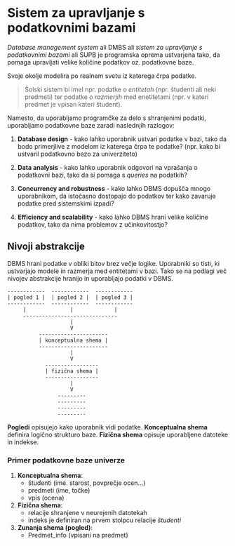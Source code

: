 # Sistem za upravljanje s podatkovnimi bazami

*Database management system* ali DMBS ali *sistem za upravljanje s podatkovnimi
bazami* ali SUPB je programska oprema ustvarjena tako, da pomaga upravljati
velike količine podatkov oz. podatkovne baze.

Svoje okolje modelira po realnem svetu iz katerega črpa podatke.

> Šolski sistem bi imel npr. podatke o *entitetah* (npr. študenti ali
> neki predmeti) ter podatke o *razmerjih* med enetitetami (npr. v kateri
> predmet je vpisan kateri študent).

Namesto, da uporabljamo programčke za delo s shranjenimi podatki, uporabljamo
podatkovne baze zaradi naslednjih razlogov:

1. **Database design** - kako lahko uporabnik ustvari podatke v bazi, tako da
bodo primerjlive z modelom iz katerega črpa te podatke? (npr. kako bi
ustvaril podatkovno bazo za univerziteto)

2. **Data analysis** - kako lahko uporabnik odgovori na vprašanja o podatkovni
bazi, tako da si pomaga s *queries* na podatkih?

3. **Concurrency and robustness** - kako lahko DBMS dopušča mnogo uporabnikom,
da istočasno dostopajo do podatkov ter kako zavaruje podatke pred sistemskimi
izpadi?

4. **Efficiency and scalability** - kako lahko DBMS hrani velike količine
podatkov, tako da nima problemov z učinkovitostjo?

## Nivoji abstrakcije

DBMS hrani podatke v obliki bitov brez večje logike. Uporabniki so tisti,
ki ustvarjajo modele in razmerja med entitetami v bazi. Tako se na podlagi
več nivojev abstrakcije hranijo in uporabljajo podatki v DBMS.

    ------------  ------------  ------------
    | pogled 1 |  | pogled 2 |  | pogled 3 |
    ------------  ------------  ------------
         |              |             |
         ------------------------------
                        |
                        V
              ----------------------
              | konceptualna shema |
              ----------------------
                        |
                        V
                -----------------
                | fizična shema |
                -----------------
                        |
                        V
                    ---------
                    ---------
                    ---------
                    ---------

**Pogledi** opisujejo kako uporabnik vidi podatke. **Konceptualna shema**
definira logično strukturo baze. **Fizična shema** opisuje uporabljene
datoteke in indekse.

### Primer podatkovne baze univerze

1. **Konceptualna shema**:
    - študenti (ime. starost, povprečje ocen...)
    - predmeti (ime, točke)
    - vpis (ocena)
2. **Fizična shema**:
    - relacije shranjene v neurejenih datotekah
    - indeks je definiran na prvem stolpcu relacije *študenti*
3. **Zunanja shema (pogled)**:
    - Predmet_info (vpisani na predmet)

